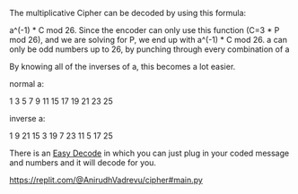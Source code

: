The multiplicative Cipher can be decoded by using this formula: 

a^(-1) * C mod 26. Since the encoder can only use this function (C=3 * P mod 26), and we are solving for P, we end up with a^(-1) * C mod 26. a can only be odd numbers up to 26, by punching through every combination of a

By knowing all of the inverses of a, this becomes a lot easier.

normal a: 

1	3	5	7	9	11	15	17	19	21	23	25
	 	 	 	 	 	 	 	 	 	 	 
inverse a: 

1	9	21	15	3	19	7	23	11	5	17	25

There is an [Easy Decode](https://www.ti89.com/cryptotut/multi4.htm) in which you can just plug in your coded message and numbers and it will decode for you.

https://replit.com/@AnirudhVadrevu/cipher#main.py
